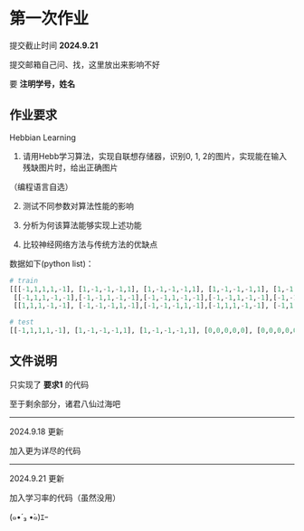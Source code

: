 # 第一次作业

提交截止时间 **2024.9.21**

提交邮箱自己问、找，这里放出来影响不好

要 **注明学号，姓名**

## 作业要求
Hebbian Learning

1. 请用Hebb学习算法，实现自联想存储器，识别0, 1, 2的图片，实现能在输入残缺图片时，给出正确图片

（编程语言自选）

2. 测试不同参数对算法性能的影响

3. 分析为何该算法能够实现上述功能

4. 比较神经网络方法与传统方法的优缺点

数据如下(python list)：
```python
# train
[[[-1,1,1,1,-1], [1,-1,-1,-1,1], [1,-1,-1,-1,1], [1,-1,-1,-1,1], [1,-1,-1,-1,1], [-1,1,1,1,-1]], # 0
 [[-1,1,1,-1,-1],[-1,-1,1,-1,-1],[-1,-1,1,-1,-1],[-1,-1,1,-1,-1],[-1,-1,1,-1,-1],[-1,-1,1,-1,-1]], # 1
 [[1,1,1,-1,-1], [-1,-1,-1,1,-1],[-1,-1,-1,1,-1],[-1,1,1,-1,-1], [-1,1,-1,-1,-1],[-1,1,1,1,1]]] # 2

# test
[[-1,1,1,1,-1], [1,-1,-1,-1,1], [1,-1,-1,-1,1], [0,0,0,0,0], [0,0,0,0,0], [0,0,0,0,0]] # 下半部分被遮住的 0
```

## 文件说明
只实现了 **要求1** 的代码

至于剩余部分，诸君八仙过海吧

___
2024.9.18 更新

加入更为详尽的代码

___
2024.9.21 更新

加入学习率的代码（虽然没用）

(๑•́ ₃ •̀๑)ｴｰ
